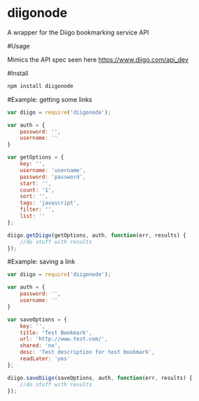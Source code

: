 diigonode
=========

A wrapper for the Diigo bookmarking service API

#Usage

Mimics the API spec seen here https://www.diigo.com/api_dev

#Install

```bash
npm install diigonode
```

#Example: getting some links

```javascript
var diigo = require('diigonode');

var auth = {
	password: '',
	username: ''
}

var getOptions = {
	key: '',
	username: 'username',
	password: 'password', 
	start: '', 
	count: '1', 
	sort: '', 
	tags: 'javascript',
	filter: '',
	list: ''
};

diigo.getDiigo(getOptions, auth, function(err, results) {
	//do stuff with results
});
```


#Example: saving a link

```javascript
var diigo = require('diigonode');

var auth = {
	password: '',
	username: ''
}

var saveOptions = {
	key: '',
	title: 'Test Bookmark', 
	url: 'http://www.test.com/', 
	shared: 'no', 
	desc: 'Test description for test bookmark',
	readLater: 'yes'
};

diigo.saveDiigo(saveOptions, auth, function(err, results) {
	//do stuff with results
});
```